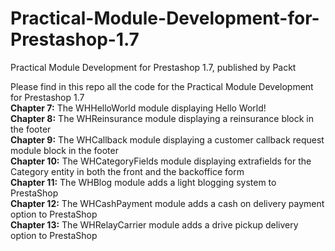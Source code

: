 # Practical-Module-Development-for-Prestashop-1.7
Practical Module Development for Prestashop 1.7, published by Packt

Please find in this repo all the code for the Practical Module Development for Prestashop 1.7<br/>
<b>Chapter 7:</b> The WHHelloWorld module displaying Hello World!<br/>
<b>Chapter 8:</b> The WHReinsurance module displaying a reinsurance block in the footer<br/>
<b>Chapter 9:</b> The WHCallback module displaying a customer callback request module block in the footer<br/>
<b>Chapter 10:</b> The WHCategoryFields module displaying extrafields for the Category entity in both the front and the backoffice form<br/>
<b>Chapter 11:</b> The WHBlog module adds a light blogging system to PrestaShop<br/>
<b>Chapter 12:</b> The WHCashPayment module adds a cash on delivery payment option to PrestaShop<br/>
<b>Chapter 13:</b> The WHRelayCarrier module adds a drive pickup delivery option to PrestaShop<br/>
